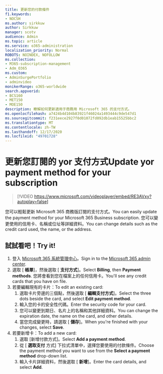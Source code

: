 ```yaml
---
title: 更新您的付款條件
f1.keywords:
- NOCSH
ms.author: sirkkuw
author: Sirkkuw
manager: scotv
audience: Admin
ms.topic: article
ms.service: o365-administration
localization_priority: Normal
ROBOTS: NOINDEX, NOFOLLOW
ms.collection:
- M365-subscription-management
- Adm_O365
ms.custom:
- AdminSurgePortfolio
- adminvideo
monikerRange: o365-worldwide
search.appverid:
- BCS160
- MET150
- MOE150
description: 瞭解如何更新適用于商務用 Microsoft 365 的支付方式。
ms.openlocfilehash: a7424b4d104b83921f46024a1493444c9de547d1
ms.sourcegitcommit: f231eece2927f0d01072fd092db1eab15525bbc2
ms.translationtype: MT
ms.contentlocale: zh-TW
ms.lasthandoff: 12/17/2020
ms.locfileid: "49701728"
---
```

# <a name="update-yor-payment-method-for-your-subscription"></a><span data-ttu-id="3705a-103">更新您訂閱的 yor 支付方式</span><span class="sxs-lookup"><span data-stu-id="3705a-103">Update yor payment method for your subscription</span></span>

> [!VIDEO https://www.microsoft.com/videoplayer/embed/RE3AVxy?autoplay=false]

<span data-ttu-id="3705a-104">您可以輕鬆更新 Microsoft 365 商務版訂閱的支付方式。</span><span class="sxs-lookup"><span data-stu-id="3705a-104">You can easily update the payment method for your Microsoft 365 Business subscription.</span></span> <span data-ttu-id="3705a-105">您可以變更使用的信用卡、名稱或位址等詳細資料。</span><span class="sxs-lookup"><span data-stu-id="3705a-105">You can change details such as the credit card used, the name, or the address.</span></span>

## <a name="try-it"></a><span data-ttu-id="3705a-106">試試看吧！</span><span class="sxs-lookup"><span data-stu-id="3705a-106">Try it!</span></span>

1. <span data-ttu-id="3705a-107">登入 [Microsoft 365 系統管理中心](https://admin.microsoft.com)。</span><span class="sxs-lookup"><span data-stu-id="3705a-107">Sign in to the [Microsoft 365 admin center](https://admin.microsoft.com).</span></span>
1. <span data-ttu-id="3705a-108">選取 [ **帳單**]，然後選取 [ **支付方式**]。</span><span class="sxs-lookup"><span data-stu-id="3705a-108">Select **Billing**, then **Payment methods**.</span></span> <span data-ttu-id="3705a-109">您將會看到您在檔案上的任何信用卡。</span><span class="sxs-lookup"><span data-stu-id="3705a-109">You'll see any credit cards that you have on file.</span></span>
1. <span data-ttu-id="3705a-110">若要編輯現有的卡片：</span><span class="sxs-lookup"><span data-stu-id="3705a-110">To edit an existing card:</span></span>
    1. <span data-ttu-id="3705a-111">選取卡片旁邊的三個點，然後選取 [ **編輯支付方式**]。</span><span class="sxs-lookup"><span data-stu-id="3705a-111">Select the three dots beside the card, and select **Edit payment method**.</span></span>
    1. <span data-ttu-id="3705a-112">輸入您的卡的安全性代碼。</span><span class="sxs-lookup"><span data-stu-id="3705a-112">Enter the security code for your card.</span></span>
    1. <span data-ttu-id="3705a-113">您可以變更到期日、名片上的名稱和其他詳細資料。</span><span class="sxs-lookup"><span data-stu-id="3705a-113">You can change the expiration date, the name on the card, and other details.</span></span>
    1. <span data-ttu-id="3705a-114">當您完成變更時，請選取 [ **儲存**]。</span><span class="sxs-lookup"><span data-stu-id="3705a-114">When you're finished with your changes, select **Save**.</span></span>
1. <span data-ttu-id="3705a-115">若要新增卡：</span><span class="sxs-lookup"><span data-stu-id="3705a-115">To add a new card:</span></span>
    1. <span data-ttu-id="3705a-116">選取 [新增付款方式]。</span><span class="sxs-lookup"><span data-stu-id="3705a-116">Select **Add a payment method**.</span></span>
    1. <span data-ttu-id="3705a-117">從 [ **選取支付** 方式] 下拉式清單中，選擇您要使用的付款條件。</span><span class="sxs-lookup"><span data-stu-id="3705a-117">Choose the payment method you want to use from the **Select a payment method** drop-down list.</span></span>
    1. <span data-ttu-id="3705a-118">輸入卡片詳細資料，然後選取 [ **新增**]。</span><span class="sxs-lookup"><span data-stu-id="3705a-118">Enter the card details, and select **Add**.</span></span>
